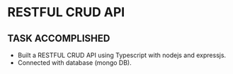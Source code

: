 # RESTFUL CRUD API
## TASK ACCOMPLISHED
* Built a RESTFUL CRUD API using Typescript with nodejs and expressjs.
* Connected with database (mongo DB).

